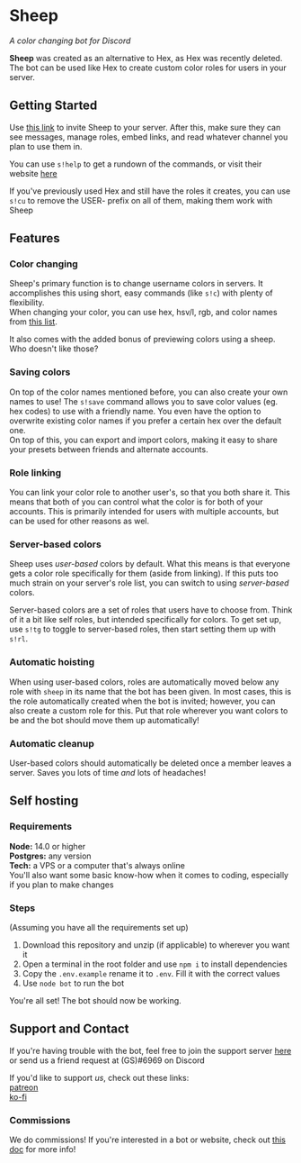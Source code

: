 # Sheep
*A color changing bot for Discord*

**Sheep** was created as an alternative to Hex, as Hex was recently deleted. The bot can be used like Hex to create custom color roles for users in your server.

## Getting Started
Use [this link](https://discordapp.com/api/oauth2/authorize?client_id=585271178180952064&permissions=268495936&scope=bot) to invite Sheep to your server. After this, make sure they can see messages, manage roles, embed links, and read whatever channel you plan to use them in.

You can use `s!help` to get a rundown of the commands, or visit their website [here](https://sheep.greysdawn.com)

If you've previously used Hex and still have the roles it creates, you can use `s!cu` to remove the USER- prefix on all of them, making them work with Sheep

## Features
### Color changing
Sheep's primary function is to change username colors in servers. It accomplishes this using short, easy commands (like `s!c`) with plenty of flexibility.  
When changing your color, you can use hex, hsv/l, rgb, and color names from [this list](https://www.w3schools.com/colors/colors_names.asp).

It also comes with the added bonus of previewing colors using a sheep. Who doesn't like those?

### Saving colors
On top of the color names mentioned before, you can also create your own names to use! The `s!save` command allows you to save color values (eg. hex codes) to use with a friendly name. You even have the option to overwrite existing color names if you prefer a certain hex over the default one.  
On top of this, you can export and import colors, making it easy to share your presets between friends and alternate accounts.

### Role linking
You can link your color role to another user's, so that you both share it. This means that both of you can control what the color is for both of your accounts. This is primarily intended for users with multiple accounts, but can be used for other reasons as wel.

### Server-based colors
Sheep uses *user-based* colors by default. What this means is that everyone gets a color role specifically for them (aside from linking). If this puts too much strain on your server's role list, you can switch to using *server-based* colors.

Server-based colors are a set of roles that users have to choose from. Think of it a bit like self roles, but intended specifically for colors. To get set up, use `s!tg` to toggle to server-based roles, then start setting them up with `s!rl`.

### Automatic hoisting
When using user-based colors, roles are automatically moved below any role with `sheep` in its name that the bot has been given. In most cases, this is the role automatically created when the bot is invited; however, you can also create a custom role for this. Put that role wherever you want colors to be and the bot should move them up automatically!

### Automatic cleanup
User-based colors should automatically be deleted once a member leaves a server. Saves you lots of time *and* lots of headaches!

## Self hosting
### Requirements
**Node:** 14.0 or higher  
**Postgres:** any version  
**Tech:** a VPS or a computer that's always online  
You'll also want some basic know-how when it comes to coding, especially if you plan to make changes

### Steps
(Assuming you have all the requirements set up)
1. Download this repository and unzip (if applicable) to wherever you want it
2. Open a terminal in the root folder and use `npm i` to install dependencies
3. Copy the `.env.example` rename it to `.env`. Fill it with the correct values
4. Use `node bot` to run the bot

You're all set! The bot should now be working.

## Support and Contact
If you're having trouble with the bot, feel free to join the support server [here](https://discord.gg/EvDmXGt) or send us a friend request at (GS)#6969 on Discord

If you'd like to support *us*, check out these links:  
[patreon](https://patreon.com/greysdawn)  
[ko-fi](https://ko-fi.com/greysdawn)

### Commissions
We do commissions! If you're interested in a bot or website, check out [this doc](https://docs.google.com/document/d/1hvqvqdWj0mpHeNjo_mr2AHF7La32nkp4BDLxO1dvTHw/edit?usp=drivesdk) for more info!